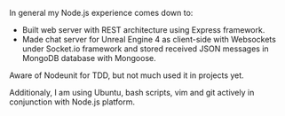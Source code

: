 In general my Node.js experience comes down to:

 - Built web server with REST architecture using Express framework.
 - Made chat server for Unreal Engine 4 as client-side with Websockets under Socket.io framework and stored received JSON messages in MongoDB database with Mongoose.

Aware of Nodeunit for TDD, but not much used it in projects yet.

Additionaly, I am using Ubuntu, bash scripts, vim and git actively in conjunction with Node.js platform.
